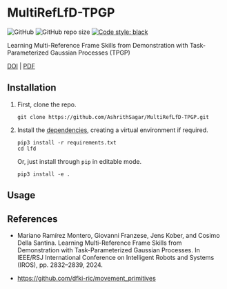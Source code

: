 # MultiRefLfD-TPGP

![GitHub](https://img.shields.io/github/license/AshrithSagar/MultiRefLfD-TPGP)
![GitHub repo size](https://img.shields.io/github/repo-size/AshrithSagar/MultiRefLfD-TPGP)
[![Code style: black](https://img.shields.io/badge/code%20style-black-000000.svg)](https://github.com/psf/black)

Learning Multi-Reference Frame Skills from Demonstration with Task-Parameterized Gaussian Processes (TPGP)

[DOI](https://doi.org/10.1109/IROS58592.2024.10803060)
|
[PDF](http://www.jenskober.de/publications/RamirezMontero2024IROS.pdf)

## Installation

1. First, clone the repo.

    ```shell
    git clone https://github.com/AshrithSagar/MultiRefLfD-TPGP.git
    ```

2. Install the [dependencies](requirements.txt), creating a virtual environment if required.

    ```shell
    pip3 install -r requirements.txt
    cd lfd
    ```

    Or, just install through `pip` in editable mode.

    ```shell
    pip3 install -e .
    ```

## Usage

## References

- Mariano Ramírez Montero, Giovanni Franzese, Jens Kober, and Cosimo Della Santina. Learning Multi-Reference Frame Skills from Demonstration with Task-Parameterized Gaussian Processes. In IEEE/RSJ International Conference on Intelligent Robots and Systems (IROS), pp. 2832–2839, 2024.

- <https://github.com/dfki-ric/movement_primitives>
